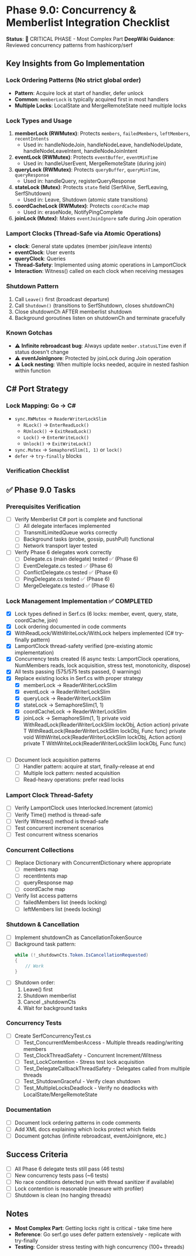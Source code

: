 # Phase 9.0: Concurrency & Memberlist Integration Checklist

**Status**: 🔴 CRITICAL PHASE - Most Complex Part
**DeepWiki Guidance**: Reviewed concurrency patterns from hashicorp/serf

## Key Insights from Go Implementation

### Lock Ordering Patterns (No strict global order)
- **Pattern**: Acquire lock at start of handler, defer unlock
- **Common**: `memberLock` is typically acquired first in most handlers
- **Multiple Locks**: LocalState and MergeRemoteState need multiple locks

### Lock Types and Usage
1. **memberLock (RWMutex)**: Protects `members`, `failedMembers`, `leftMembers`, `recentIntents`
   - Used in: handleNodeJoin, handleNodeLeave, handleNodeUpdate, handleNodeLeaveIntent, handleNodeJoinIntent
2. **eventLock (RWMutex)**: Protects `eventBuffer`, `eventMinTime`
   - Used in: handleUserEvent, MergeRemoteState (during join)
3. **queryLock (RWMutex)**: Protects `queryBuffer`, `queryMinTime`, `queryResponse`
   - Used in: handleQuery, registerQueryResponse
4. **stateLock (Mutex)**: Protects `state` field (SerfAlive, SerfLeaving, SerfShutdown)
   - Used in: Leave, Shutdown (atomic state transitions)
5. **coordCacheLock (RWMutex)**: Protects `coordCache` map
   - Used in: eraseNode, NotifyPingComplete
6. **joinLock (Mutex)**: Makes `eventJoinIgnore` safe during Join operation

### Lamport Clocks (Thread-Safe via Atomic Operations)
- **clock**: General state updates (member join/leave intents)
- **eventClock**: User events
- **queryClock**: Queries
- **Thread-Safety**: Implemented using atomic operations in LamportClock
- **Interaction**: Witness() called on each clock when receiving messages

### Shutdown Pattern
1. Call `Leave()` first (broadcast departure)
2. Call `Shutdown()` (transitions to SerfShutdown, closes shutdownCh)
3. Close shutdownCh AFTER memberlist shutdown
4. Background goroutines listen on shutdownCh and terminate gracefully

### Known Gotchas
- ⚠️ **Infinite rebroadcast bug**: Always update `member.statusLTime` even if status doesn't change
- ⚠️ **eventJoinIgnore**: Protected by joinLock during Join operation
- ⚠️ **Lock nesting**: When multiple locks needed, acquire in nested fashion within function

## C# Port Strategy

### Lock Mapping: Go → C#
- `sync.RWMutex` → `ReaderWriterLockSlim`
  - `RLock()` → `EnterReadLock()`
  - `RUnlock()` → `ExitReadLock()`
  - `Lock()` → `EnterWriteLock()`
  - `Unlock()` → `ExitWriteLock()`
- `sync.Mutex` → `SemaphoreSlim(1, 1)` or `lock()`
- `defer` → `try-finally` blocks

### Verification Checklist

## ✅ Phase 9.0 Tasks

### Prerequisites Verification
- [ ] Verify Memberlist C# port is complete and functional
  - [ ] All delegate interfaces implemented
  - [ ] TransmitLimitedQueue works correctly
  - [ ] Background tasks (probe, gossip, pushPull) functional
  - [ ] Network transport layer tested

- [ ] Verify Phase 6 delegates work correctly
  - [ ] Delegate.cs (main delegate) tested ✅ (Phase 6)
  - [ ] EventDelegate.cs tested ✅ (Phase 6)
  - [ ] ConflictDelegate.cs tested ✅ (Phase 6)
  - [ ] PingDelegate.cs tested ✅ (Phase 6)
  - [ ] MergeDelegate.cs tested ✅ (Phase 6)

### Lock Management Implementation ✅ COMPLETED
- [x] Lock types defined in Serf.cs (6 locks: member, event, query, state, coordCache, join)
- [x] Lock ordering documented in code comments
- [x] WithReadLock/WithWriteLock/WithLock helpers implemented (C# try-finally pattern)
- [x] LamportClock thread-safety verified (pre-existing atomic implementation)
- [x] Concurrency tests created (6 async tests: LamportClock operations, NumMembers reads, lock acquisition, stress test, monotonicity, dispose)
- [x] All tests passing (575/575 tests passed, 0 warnings)
- [x] Replace existing locks in Serf.cs with proper strategy
  - [x] memberLock → ReaderWriterLockSlim
  - [x] eventLock → ReaderWriterLockSlim
  - [x] queryLock → ReaderWriterLockSlim
  - [x] stateLock → SemaphoreSlim(1, 1)
  - [x] coordCacheLock → ReaderWriterLockSlim
  - [x] joinLock → SemaphoreSlim(1, 1)
  private void WithReadLock(ReaderWriterLockSlim lockObj, Action action)
  private T WithReadLock<T>(ReaderWriterLockSlim lockObj, Func<T> func)
  private void WithWriteLock(ReaderWriterLockSlim lockObj, Action action)
  private T WithWriteLock<T>(ReaderWriterLockSlim lockObj, Func<T> func)
  ```

- [ ] Document lock acquisition patterns
  - [ ] Handler pattern: acquire at start, finally-release at end
  - [ ] Multiple lock pattern: nested acquisition
  - [ ] Read-heavy operations: prefer read locks

### Lamport Clock Thread-Safety
- [ ] Verify LamportClock uses Interlocked.Increment (atomic)
- [ ] Verify Time() method is thread-safe
- [ ] Verify Witness() method is thread-safe
- [ ] Test concurrent increment scenarios
- [ ] Test concurrent witness scenarios

### Concurrent Collections
- [ ] Replace Dictionary with ConcurrentDictionary where appropriate
  - [ ] members map
  - [ ] recentIntents map  
  - [ ] queryResponse map
  - [ ] coordCache map

- [ ] Verify list access patterns
  - [ ] failedMembers list (needs locking)
  - [ ] leftMembers list (needs locking)

### Shutdown & Cancellation
- [ ] Implement shutdownCh as CancellationTokenSource
- [ ] Background task pattern:
  ```csharp
  while (!_shutdownCts.Token.IsCancellationRequested)
  {
      // Work
  }
  ```
- [ ] Shutdown order:
  1. Leave() first
  2. Shutdown memberlist
  3. Cancel _shutdownCts
  4. Wait for background tasks

### Concurrency Tests
- [ ] Create SerfConcurrencyTest.cs
  - [ ] Test_ConcurrentMemberAccess - Multiple threads reading/writing members
  - [ ] Test_ClockThreadSafety - Concurrent Increment/Witness
  - [ ] Test_LockContention - Stress test lock acquisition
  - [ ] Test_DelegateCallbackThreadSafety - Delegates called from multiple threads
  - [ ] Test_ShutdownGraceful - Verify clean shutdown
  - [ ] Test_MultipleLocksDeadlock - Verify no deadlocks with LocalState/MergeRemoteState

### Documentation
- [ ] Document lock ordering patterns in code comments
- [ ] Add XML docs explaining which locks protect which fields
- [ ] Document gotchas (infinite rebroadcast, eventJoinIgnore, etc.)

## Success Criteria
- [ ] All Phase 6 delegate tests still pass (46 tests)
- [ ] New concurrency tests pass (~6 tests)
- [ ] No race conditions detected (run with thread sanitizer if available)
- [ ] Lock contention is reasonable (measure with profiler)
- [ ] Shutdown is clean (no hanging threads)

## Notes
- **Most Complex Part**: Getting locks right is critical - take time here
- **Reference**: Go serf.go uses defer pattern extensively - replicate with try-finally
- **Testing**: Consider stress testing with high concurrency (100+ threads)

